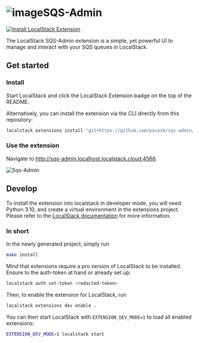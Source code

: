 ![image](https://github.com/user-attachments/assets/c9e57d75-e3d9-4658-97a5-1cbf47c267bf)SQS-Admin
===============================

[![Install LocalStack Extension](https://cdn.localstack.cloud/gh/extension-badge.svg)](https://app.localstack.cloud/extensions/remote?url=git+https://github.com/PacoVK/sqs-admin/#egg=sqs-admin)

The LocalStack SQS-Admin extension is a simple, yet powerful UI to manage and interact with your SQS queues in LocalStack. 

## Get started

### Install

Start LocalStack and click the LocalStack Extension badge on the top of the README.

Alternatively, you can install the extension via the CLI directly from this repository:

```bash
localstack extensions install "git+https://github.com/pacovk/sqs-admin/#egg=sqs-admin"
```

### Use the extension

Navigate to http://sqs-admin.localhost.localstack.cloud:4566.

![Sqs-Admin](https://github.com/user-attachments/assets/60f775c6-bc4a-40c1-96dc-7bcd9a0ae66a)

## Develop

To install the extension into localstack in developer mode, you will need Python 3.10, and create a virtual environment in the extensions project.
Please refer to the [LocalStack documentation](https://docs.localstack.cloud/user-guide/extensions/developing-extensions/) for more information.

### In short

In the newly generated project, simply run

```bash
make install
```

Mind that extensions require a pro version of LocalStack to be installed.
Ensure to the auth-token at hand or already set up:

```bash
localstack auth set-token <redacted-token>
```

Then, to enable the extension for LocalStack, run

```bash
localstack extensions dev enable .
```

You can then start LocalStack with `EXTENSION_DEV_MODE=1` to load all enabled extensions:

```bash
EXTENSION_DEV_MODE=1 localstack start
```

